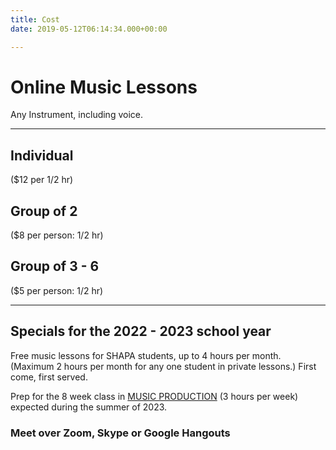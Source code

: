 ```yaml
---
title: Cost
date: 2019-05-12T06:14:34.000+00:00

---
```

# Online Music Lessons

Any Instrument, including voice.

***

## Individual

($12 per 1/2 hr)

## Group of 2

($8 per person: 1/2 hr)

## Group of 3 - 6

($5 per person: 1/2 hr)

***

## Specials for the 2022 - 2023 school year

  
Free music lessons for SHAPA students, up to 4 hours per month. (Maximum 2 hours per month for any one student in private lessons.) First come, first served. 

Prep for the 8 week class in <a href="http://howdyband.com/compose/">MUSIC PRODUCTION</a> (3 hours per week) expected during the summer of 2023.

### Meet over Zoom, Skype or Google Hangouts